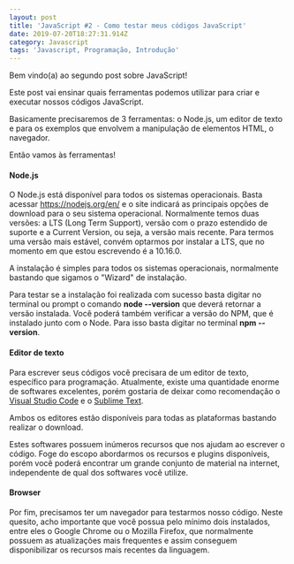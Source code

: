 ```yaml
---
layout: post
title: 'JavaScript #2 - Como testar meus códigos JavaScript'
date: 2019-07-20T18:27:31.914Z
category: Javascript
tags: 'Javascript, Programação, Introdução'
---
```


Bem vindo(a) ao segundo post sobre JavaScript!

Este post vai ensinar quais ferramentas podemos utilizar para criar e executar nossos códigos JavaScript.

Basicamente precisaremos de 3 ferramentas: o Node.js, um editor de texto e para os exemplos que envolvem a manipulação de elementos HTML, o navegador.

Então vamos às ferramentas!

#### Node.js

O Node.js está disponível para todos os sistemas operacionais. Basta acessar <https://nodejs.org/en/> e o site indicará as principais opções de download para o seu sistema operacional. Normalmente temos duas versões: a LTS (Long Term Support), versão com o prazo estendido de suporte e a Current Version, ou seja, a versão mais recente. Para termos uma versão mais estável, convém optarmos por instalar a LTS, que no momento em que estou escrevendo é a 10.16.0.

A instalação é simples para todos os sistemas operacionais, normalmente bastando que sigamos o "Wizard" de instalação.

Para testar se a instalação foi realizada com sucesso basta digitar no terminal ou prompt o comando **node --version** que deverá retornar a versão instalada. Você poderá também verificar a versão do NPM, que é instalado junto com o Node. Para isso basta digitar no terminal **npm --version**.

#### Editor de texto

Para escrever seus códigos você precisara de um editor de texto, específico para programação. Atualmente, existe uma quantidade enorme de softwares excelentes, porém gostaria de deixar como recomendação o [Visual Studio Code](https://code.visualstudio.com/) e o [Sublime Text](https://www.sublimetext.com/).

Ambos os editores estão disponíveis para todas as plataformas bastando realizar o download.

Estes softwares possuem inúmeros recursos que nos ajudam ao escrever o código. Foge do escopo abordarmos os recursos e plugins disponíveis, porém você poderá encontrar um grande conjunto de material na internet, independente de qual dos softwares você utilize.

#### Browser

Por fim, precisamos ter um navegador para testarmos nosso código. Neste quesito, acho importante que você possua pelo mínimo dois instalados, entre eles o Google Chrome ou o Mozilla Firefox, que normalmente possuem as atualizações mais frequentes e assim conseguem disponibilizar os recursos mais recentes da linguagem.
